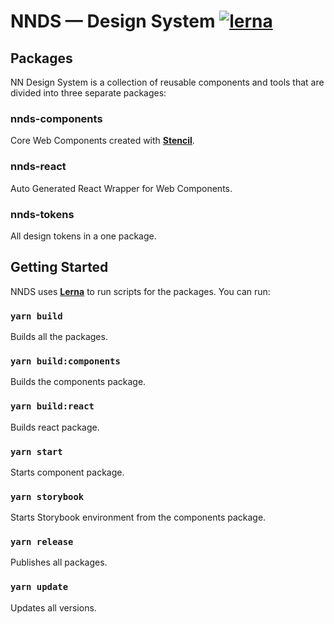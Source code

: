 # NNDS — Design System [![lerna](https://img.shields.io/badge/maintained%20with-lerna-cc00ff.svg)](https://lerna.js.org/)

## Packages

NN Design System is a collection of reusable components and tools that are divided into three separate packages:

### nnds-components

Core Web Components created with [**Stencil**](https://stenciljs.com/).

### nnds-react

Auto Generated React Wrapper for Web Components.

### nnds-tokens

All design tokens in a one package.


## Getting Started

NNDS uses [**Lerna**](https://lerna.js.org/) to run scripts for the packages. You can run:

### `yarn build`

Builds all the packages.

### `yarn build:components`

Builds the components package.

### `yarn build:react`

Builds react package.

### `yarn start`

Starts component package.

### `yarn storybook`

Starts Storybook environment from the components package.

### `yarn release`

Publishes all packages.

### `yarn update`

Updates all versions.
